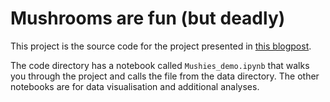 # Mushrooms are fun (but deadly)
This project is the source code for the project presented in [this blogpost](https://amishabhojwani.github.io/posts/2022/03-mushrooms).

The code directory has a notebook called `Mushies_demo.ipynb` that walks you through the project and calls the file from the data directory. The other notebooks are for data visualisation and additional analyses. 
